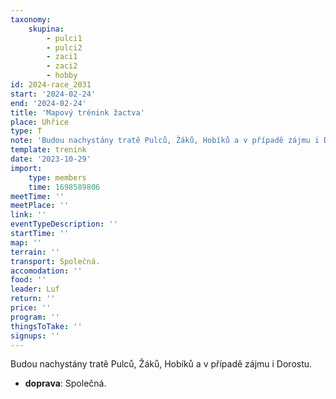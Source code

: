 ```yaml
---
taxonomy:
    skupina:
        - pulci1
        - pulci2
        - zaci1
        - zaci2
        - hobby
id: 2024-race_2031
start: '2024-02-24'
end: '2024-02-24'
title: 'Mapový trénink žactva'
place: Uhřice
type: T
note: 'Budou nachystány tratě Pulců, Žáků, Hobíků a v případě zájmu i Dorostu.'
template: trenink
date: '2023-10-29'
import:
    type: members
    time: 1698589806
meetTime: ''
meetPlace: ''
link: ''
eventTypeDescription: ''
startTime: ''
map: ''
terrain: ''
transport: Společná.
accomodation: ''
food: ''
leader: Luf
return: ''
price: ''
program: ''
thingsToTake: ''
signups: ''
---
```


Budou nachystány tratě Pulců, Žáků, Hobíků a v případě zájmu i Dorostu.
* **doprava**: Společná.
